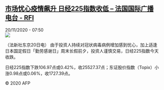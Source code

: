 <!--1605858884000-->
[市场忧心疫情飙升 日经225指数收低 – 法国国际广播电台 - RFI](http://www.rfi.fr//cn/contenu/20201120-%E5%B8%82%E5%9C%BA%E5%BF%A7%E5%BF%83%E7%96%AB%E6%83%85%E9%A3%99%E5%8D%87-%E6%97%A5%E7%BB%8F225%E6%8C%87%E6%95%B0%E6%94%B6%E4%BD%8E)
------

<div>20/11/2020 - 07:50</div><img src="https://s.rfi.fr/media/display/3e54fb38-2afe-11eb-ba6d-005056bff430/w:310/p:16x9/eco0004b.201120145002.jpg"><div class="t-content__body u-clearfix"><p>（法新社东京20日电）    由于投资人持续对冠状病毒病例增加感到忧心，加上适逢日本国定假日「勤劳感谢日」周末长假前夕，投资人谨慎交易，日经225指数今天收跌。</p><p>    日经225指数下跌106.97点或0.42%，收25527.37点；东证股价指数（Topix）小涨0.98点或0.06%，收1727.39点。</p><p class="t-copyright">© 2020 AFP</p>        </div>
